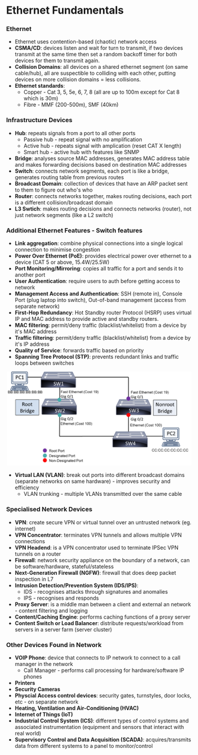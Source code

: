 # Ethernet Fundamentals

### Ethernet
* Ethernet uses contention-based (chaotic) network access
* **CSMA/CD**: devices listen and wait for turn to transmit, if two devices transmit at the same time then set a random backoff timer for both devices for them to transmit again.
* **Collision Domains**: all devices on a shared ethernet segment (on same cable/hub), all are suspectible to colliding with each other, putting devices on more collision domains = less collisions.
* **Ethernet standards**:
    * Copper - Cat 3, 5, 5e, 6, 7, 8 (all are up to 100m except for Cat 8 which is 30m)
    * Fibre - MMF (200-500m), SMF (40km)

### Infrastructure Devices
* **Hub**: repeats signals from a port to all other ports
    * Passive hub - repeat signal with no amplification
    * Active hub - repeats signal with amplication (reset CAT X length)
    * Smart hub - active hub with features like SNMP
* **Bridge**: analyses source MAC addresses, generates MAC address table and makes forwarding decisions based on destination MAC addresses
* **Switch**: connects network segments, each port is like a bridge, generates routing table from previous routes
* **Broadcast Domain**: collection of devices that have an ARP packet sent to them to figure out who's who
* **Router**: connects networks together, makes routing decisions, each port is a different collision/broadcast domain
* **L3 Swtich**: makes routing decisions and connects networks (router), not just network segments (like a L2 switch)

### Additional Ethernet Features - Switch features
* **Link aggregation**: combine physical connections into a single logical connection to minimise congestion
* **Power Over Ethernet (PoE)**: provides electrical power over ethernet to a device (CAT 5 or above, 15.4W/25.5W)
* **Port Monitoring/Mirroring**: copies all traffic for a port and sends it to another port
* **User Authentication**: require users to auth before getting access to network
* **Management Access and Authentication**: SSH (remote in), Console Port (plug laptop into switch), Out-of-band management (access from separate network)
* **First-Hop Redundancy**: Hot Standby router Protocol (HSRP) uses virtual IP and MAC address to provide active and standby routers.
* **MAC filtering**: permit/deny traffic (blacklist/whitelist) from a device by it's MAC address
* **Traffic filtering**: permit/deny traffic (blacklist/whitelist) from a device by it's IP address
* **Quality of Service**: forwards traffic based on priority
* **Spanning Tree Protocol (STP)**: prevents redundant links and traffic loops between switches

<p align="center">
    <img src="images/stp.png" width="500px" alt="Spanning Tree Protocol example">
</p>

* **Virtual LAN (VLAN)**: break out ports into different broadcast domains (separate networks on same hardware) - improves security and efficiency
    * VLAN trunking - multiple VLANs transmitted over the same cable

### Specialised Network Devices
* **VPN**: create secure VPN or virtual tunnel over an untrusted network (eg. internet)
* **VPN Concentrator**: terminates VPN tunnels and allows multiple VPN connections
* **VPN Headend**: is a VPN concentrator used to terminate IPSec VPN tunnels on a router
* **Firewall**: network security appliance on the boundary of a network, can be software/hardware, stateful/stateless
* **Next-Generation Firewall (NGFW)**: firewall that does deep packet inspection in L7
* **Intrusion Detection/Prevention System (IDS/IPS)**:
    * IDS - recognises attacks through signatures and anomalies 
    * IPS - recognises and responds
* **Proxy Server**: is a middle man between a client and external an network - content filtering and logging
* **Content/Caching Engine**: performs caching functions of a proxy server
* **Content Switch or Load Balancer**: distribute requests/workload from servers in a server farm (server cluster)

### Other Devices Found in Network
* **VOIP Phone**: device that connects to IP network to connect to a call manager in the network
    * Call Manager - performs call processing for hardware/software IP phones
* **Printers**
* **Security Cameras**
* **Physcial Access control devices**: security gates, turnstyles, door locks, etc - on separate network
* **Heating, Ventilation and Air-Conditioning (HVAC)**
* **Internet of Things (IoT)**
* **Industrial Control System (ICS)**: different types of control systems and associated instrumentation (equipment and sensors that interact with real world)
* **Supervisory Control and Data Acquisition (SCADA)**: acquires/transmits data from different systems to a panel to monitor/control